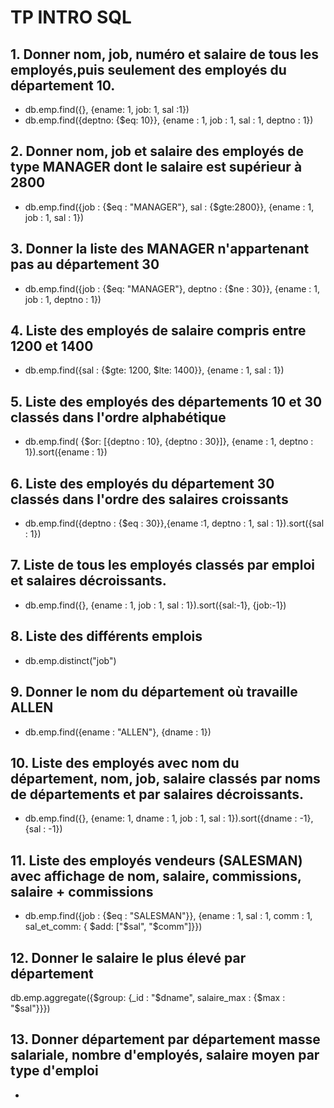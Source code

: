 # TP INTRO SQL

## 1. Donner nom, job, numéro et salaire de tous les employés,puis seulement des employés du département 10.

- db.emp.find({}, {ename: 1, job: 1, sal :1})
- db.emp.find({deptno: {$eq: 10}}, {ename : 1, job : 1, sal : 1, deptno : 1})

## 2. Donner nom, job et salaire des employés de type MANAGER dont le salaire est supérieur à 2800

- db.emp.find({job : {$eq : "MANAGER"}, sal : {$gte:2800}}, {ename : 1, job : 1, sal : 1})

## 3. Donner la liste des MANAGER n'appartenant pas au département 30

- db.emp.find({job : {$eq: "MANAGER"}, deptno : {$ne : 30}}, {ename : 1, job : 1, deptno : 1})

## 4. Liste des employés de salaire compris entre 1200 et 1400

- db.emp.find({sal : {$gte: 1200, $lte: 1400}}, {ename : 1, sal : 1})

## 5. Liste des employés des départements 10 et 30 classés dans l'ordre alphabétique

- db.emp.find( {$or: [{deptno : 10}, {deptno : 30}]}, {ename : 1, deptno : 1}).sort({ename : 1})

## 6. Liste des employés du département 30 classés dans l'ordre des salaires croissants

- db.emp.find({deptno : {$eq : 30}},{ename :1, deptno : 1, sal : 1}).sort({sal : 1})

## 7. Liste de tous les employés classés par emploi et salaires décroissants.

- db.emp.find({}, {ename : 1, job : 1, sal : 1}).sort({sal:-1}, {job:-1})

## 8. Liste des différents emplois

- db.emp.distinct("job")

## 9. Donner le nom du département où travaille ALLEN

- db.emp.find({ename : "ALLEN"}, {dname : 1})

## 10. Liste des employés avec nom du département, nom, job, salaire classés par noms de départements et par salaires décroissants.

- db.emp.find({}, {ename: 1, dname : 1, job : 1, sal : 1}).sort({dname : -1}, {sal : -1})

## 11. Liste des employés vendeurs (SALESMAN) avec affichage de nom, salaire, commissions, salaire + commissions

- db.emp.find({job : {$eq : "SALESMAN"}}, {ename : 1, sal : 1, comm : 1, sal_et_comm: { $add: ["$sal", "$comm"]}})

## 12. Donner le salaire le plus élevé par département

db.emp.aggregate({$group: {_id : "$dname", salaire_max : {$max : "$sal"}}})

## 13. Donner département par département masse salariale, nombre d'employés, salaire moyen par type d'emploi

- 